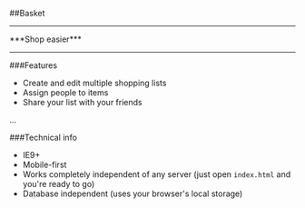 ##Basket

<hr>
***Shop easier***
<hr>

###Features
- Create and edit multiple shopping lists
- Assign people to items
- Share your list with your friends

...

###Technical info
- IE9+
- Mobile-first
- Works completely independent of any server (just open `index.html` and you're ready to go)
- Database independent (uses your browser's local storage)